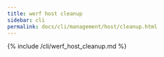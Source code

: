 ```yaml
---
title: werf host cleanup
sidebar: cli
permalink: docs/cli/management/host/cleanup.html
---
```


{% include /cli/werf_host_cleanup.md %}
